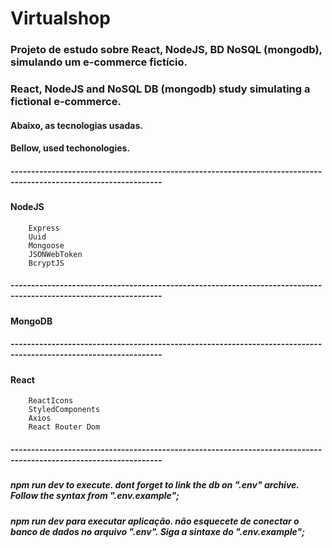 # Virtualshop

### Projeto de estudo sobre React, NodeJS, BD NoSQL (mongodb), simulando um e-commerce fictício.
### React, NodeJS and NoSQL DB (mongodb) study simulating a fictional e-commerce.

#### Abaixo, as tecnologias usadas.
#### Bellow, used techonologies.


##### -----------------------------------------------------------------------------------------------------------------

#### NodeJS
        Express
        Uuid
        Mongoose
        JSONWebToken
        BcryptJS

##### -----------------------------------------------------------------------------------------------------------------

#### MongoDB

##### -----------------------------------------------------------------------------------------------------------------

#### React
        ReactIcons
        StyledComponents
        Axios
        React Router Dom


##### -----------------------------------------------------------------------------------------------------------------


##### npm run dev to execute. dont forget to link the db on ".env" archive. Follow the syntax from ".env.example";
##### npm run dev para executar aplicação. não esquecete de conectar o banco de dados no arquivo ".env". Siga a sintaxe do ".env.example";